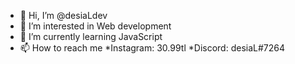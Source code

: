 - 👋 Hi, I’m @desiaLdev
- 👀 I’m interested in Web development
- 🌱 I’m currently learning JavaScript
- 📫 How to reach me 
*Instagram: 30.99tl
*Discord: desiaL#7264

<!---
desiaLdev/desiaLdev is a ✨ special ✨ repository because its `README.md` (this file) appears on your GitHub profile.
You can click the Preview link to take a look at your changes.
--->
